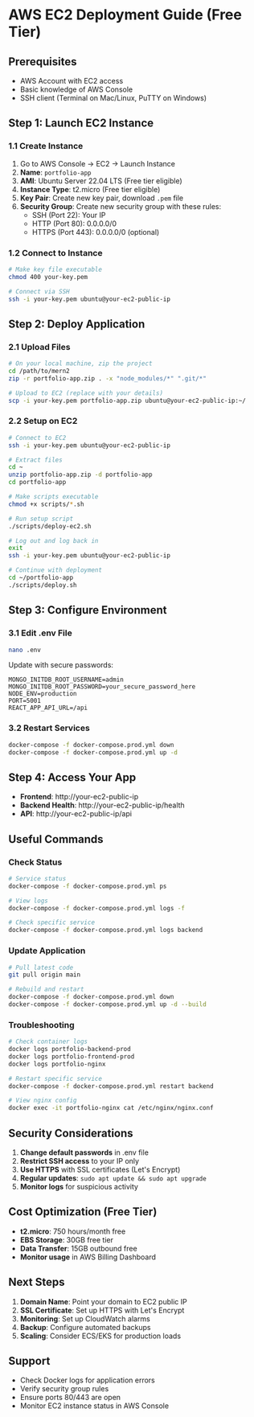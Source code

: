 # AWS EC2 Deployment Guide (Free Tier)

## Prerequisites
- AWS Account with EC2 access
- Basic knowledge of AWS Console
- SSH client (Terminal on Mac/Linux, PuTTY on Windows)

## Step 1: Launch EC2 Instance

### 1.1 Create Instance
1. Go to AWS Console → EC2 → Launch Instance
2. **Name**: `portfolio-app`
3. **AMI**: Ubuntu Server 22.04 LTS (Free tier eligible)
4. **Instance Type**: t2.micro (Free tier eligible)
5. **Key Pair**: Create new key pair, download `.pem` file
6. **Security Group**: Create new security group with these rules:
   - SSH (Port 22): Your IP
   - HTTP (Port 80): 0.0.0.0/0
   - HTTPS (Port 443): 0.0.0.0/0 (optional)

### 1.2 Connect to Instance
```bash
# Make key file executable
chmod 400 your-key.pem

# Connect via SSH
ssh -i your-key.pem ubuntu@your-ec2-public-ip
```

## Step 2: Deploy Application

### 2.1 Upload Files
```bash
# On your local machine, zip the project
cd /path/to/mern2
zip -r portfolio-app.zip . -x "node_modules/*" ".git/*"

# Upload to EC2 (replace with your details)
scp -i your-key.pem portfolio-app.zip ubuntu@your-ec2-public-ip:~/
```

### 2.2 Setup on EC2
```bash
# Connect to EC2
ssh -i your-key.pem ubuntu@your-ec2-public-ip

# Extract files
cd ~
unzip portfolio-app.zip -d portfolio-app
cd portfolio-app

# Make scripts executable
chmod +x scripts/*.sh

# Run setup script
./scripts/deploy-ec2.sh

# Log out and log back in
exit
ssh -i your-key.pem ubuntu@your-ec2-public-ip

# Continue with deployment
cd ~/portfolio-app
./scripts/deploy.sh
```

## Step 3: Configure Environment

### 3.1 Edit .env File
```bash
nano .env
```
Update with secure passwords:
```env
MONGO_INITDB_ROOT_USERNAME=admin
MONGO_INITDB_ROOT_PASSWORD=your_secure_password_here
NODE_ENV=production
PORT=5001
REACT_APP_API_URL=/api
```

### 3.2 Restart Services
```bash
docker-compose -f docker-compose.prod.yml down
docker-compose -f docker-compose.prod.yml up -d
```

## Step 4: Access Your App

- **Frontend**: http://your-ec2-public-ip
- **Backend Health**: http://your-ec2-public-ip/health
- **API**: http://your-ec2-public-ip/api

## Useful Commands

### Check Status
```bash
# Service status
docker-compose -f docker-compose.prod.yml ps

# View logs
docker-compose -f docker-compose.prod.yml logs -f

# Check specific service
docker-compose -f docker-compose.prod.yml logs backend
```

### Update Application
```bash
# Pull latest code
git pull origin main

# Rebuild and restart
docker-compose -f docker-compose.prod.yml down
docker-compose -f docker-compose.prod.yml up -d --build
```

### Troubleshooting
```bash
# Check container logs
docker logs portfolio-backend-prod
docker logs portfolio-frontend-prod
docker logs portfolio-nginx

# Restart specific service
docker-compose -f docker-compose.prod.yml restart backend

# View nginx config
docker exec -it portfolio-nginx cat /etc/nginx/nginx.conf
```

## Security Considerations

1. **Change default passwords** in .env file
2. **Restrict SSH access** to your IP only
3. **Use HTTPS** with SSL certificates (Let's Encrypt)
4. **Regular updates**: `sudo apt update && sudo apt upgrade`
5. **Monitor logs** for suspicious activity

## Cost Optimization (Free Tier)

- **t2.micro**: 750 hours/month free
- **EBS Storage**: 30GB free tier
- **Data Transfer**: 15GB outbound free
- **Monitor usage** in AWS Billing Dashboard

## Next Steps

1. **Domain Name**: Point your domain to EC2 public IP
2. **SSL Certificate**: Set up HTTPS with Let's Encrypt
3. **Monitoring**: Set up CloudWatch alarms
4. **Backup**: Configure automated backups
5. **Scaling**: Consider ECS/EKS for production loads

## Support

- Check Docker logs for application errors
- Verify security group rules
- Ensure ports 80/443 are open
- Monitor EC2 instance status in AWS Console
